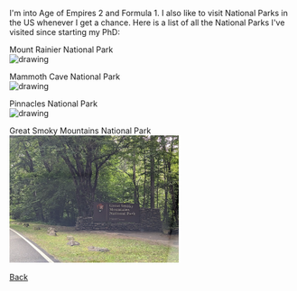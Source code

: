 I'm into Age of Empires 2 and Formula 1. I also like to visit National Parks in the US whenever I get a chance. Here is a list of all the National Parks I've visited since starting my PhD:


Mount Rainier National Park  
<img src="Images/Mount_Rainier.png" alt="drawing" style="width:500px;"/>

Mammoth Cave National Park  
<img src="Images/Mammoth_Cave.png" alt="drawing" style="width:300px;"/>

Pinnacles National Park  
<img src="Images/Pinnacles.png" alt="drawing" style="width:200px;"/>

Great Smoky Mountains National Park  
<img src="Images/Smoky_Mountains.png" alt="drawing" style="width:300px;"/>


[Back](https://anirudhssundar.github.io/)
